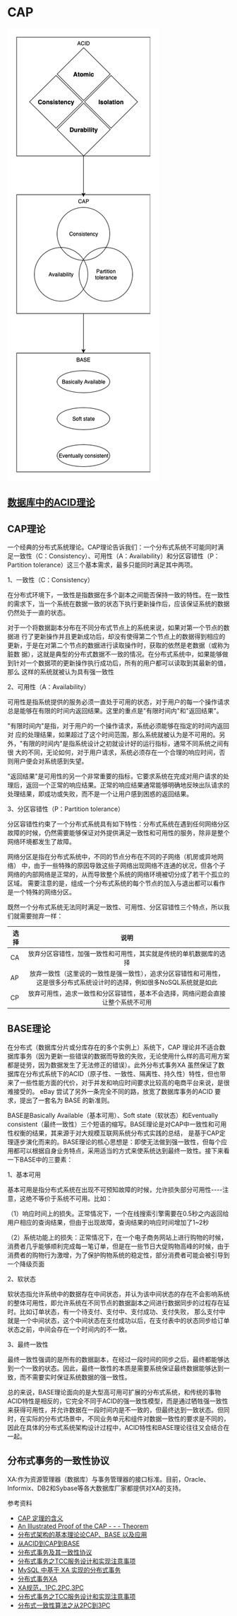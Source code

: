 # CAP


![数据一致性发展示意图](images/acid-cap-base.png '数据一致性发展示意图')

## [数据库中的ACID理论](../storage/databases/mysql/chapter05.md)

## CAP理论

一个经典的分布式系统理论。CAP理论告诉我们：一个分布式系统不可能同时满足一致性（C：Consistency）、可用性（A：Availability）和分区容错性（P：Partition tolerance）这三个基本需求，最多只能同时满足其中两项。

1、一致性（C：Consistency）

在分布式环境下，一致性是指数据在多个副本之间能否保持一致的特性。在一致性的需求下，当一个系统在数据一致的状态下执行更新操作后，应该保证系统的数据仍然处于一直的状态。

对于一个将数据副本分布在不同分布式节点上的系统来说，如果对第一个节点的数据进 行了更新操作并且更新成功后，却没有使得第二个节点上的数据得到相应的更新，于是在对第二个节点的数据进行读取操作时，获取的依然是老数据（或称为脏数 据），这就是典型的分布式数据不一致的情况。在分布式系统中，如果能够做到针对一个数据项的更新操作执行成功后，所有的用户都可以读取到其最新的值，那么 这样的系统就被认为具有强一致性

2、可用性（A：Availability）

可用性是指系统提供的服务必须一直处于可用的状态，对于用户的每一个操作请求总是能够在有限的时间内返回结果。这里的重点是"有限时间内"和"返回结果"。

"有限时间内"是指，对于用户的一个操作请求，系统必须能够在指定的时间内返回对 应的处理结果，如果超过了这个时间范围，那么系统就被认为是不可用的。另外，"有限的时间内"是指系统设计之初就设计好的运行指标，通常不同系统之间有很 大的不同，无论如何，对于用户请求，系统必须存在一个合理的响应时间，否则用户便会对系统感到失望。

"返回结果"是可用性的另一个非常重要的指标，它要求系统在完成对用户请求的处理后，返回一个正常的响应结果。正常的响应结果通常能够明确地反映出队请求的处理结果，即成功或失败，而不是一个让用户感到困惑的返回结果。

3、分区容错性（P：Partition tolerance）

分区容错性约束了一个分布式系统具有如下特性：分布式系统在遇到任何网络分区故障的时候，仍然需要能够保证对外提供满足一致性和可用性的服务，除非是整个网络环境都发生了故障。

网络分区是指在分布式系统中，不同的节点分布在不同的子网络（机房或异地网络） 中，由于一些特殊的原因导致这些子网络出现网络不连通的状况，但各个子网络的内部网络是正常的，从而导致整个系统的网络环境被切分成了若干个孤立的区域。 需要注意的是，组成一个分布式系统的每个节点的加入与退出都可以看作是一个特殊的网络分区。

既然一个分布式系统无法同时满足一致性、可用性、分区容错性三个特点，所以我们就需要抛弃一样：

选择|说明
---|:--:
CA|放弃分区容错性，加强一致性和可用性，其实就是传统的单机数据库的选择
AP|放弃一致性（这里说的一致性是强一致性），追求分区容错性和可用性，这是很多分布式系统设计时的选择，例如很多NoSQL系统就是如此
CP|放弃可用性，追求一致性和分区容错性，基本不会选择，网络问题会直接让整个系统不可用


## BASE理论

在分布式（数据库分片或分库存在的多个实例上）系统下，CAP 理论并不适合数据库事务（因为更新一些错误的数据而导致的失败，无论使用什么样的高可用方案都是徒劳，因为数据发生了无法修正的错误）。此外分布式事务XA 虽然保证了数据库在分布式系统下的ACID（原子性、一致性、隔离性、持久性）特性，但也带来了一些性能方面的代价，对于并发和响应时间要求比较高的电商平台来说，是很难接受的。
eBay 尝试了另外一条完全不同的路，放宽了数据库事务的ACID 要求，提出了一套名为 BASE 的新准则。

BASE是Basically Available（基本可用）、Soft state（软状态）和Eventually consistent（最终一致性）三个短语的缩写。BASE理论是对CAP中一致性和可用性权衡的结果，其来源于对大规模互联网系统分布式实践的总结， 是基于CAP定理逐步演化而来的。BASE理论的核心思想是：即使无法做到强一致性，但每个应用都可以根据自身业务特点，采用适当的方式来使系统达到最终一致性。接下来看一下BASE中的三要素：

1、基本可用

基本可用是指分布式系统在出现不可预知故障的时候，允许损失部分可用性----注意，这绝不等价于系统不可用。比如：

（1）响应时间上的损失。正常情况下，一个在线搜索引擎需要在0.5秒之内返回给用户相应的查询结果，但由于出现故障，查询结果的响应时间增加了1~2秒

（2）系统功能上的损失：正常情况下，在一个电子商务网站上进行购物的时候，消费者几乎能够顺利完成每一笔订单，但是在一些节日大促购物高峰的时候，由于消费者的购物行为激增，为了保护购物系统的稳定性，部分消费者可能会被引导到一个降级页面

2、软状态

软状态指允许系统中的数据存在中间状态，并认为该中间状态的存在不会影响系统的整体可用性，即允许系统在不同节点的数据副本之间进行数据同步的过程存在延时。比如订单状态，有一个待支付、支付中、支付成功、支付失败， 那么支付中就是一个中间状态，这个中间状态在支付成功以后，在支付表中的状态同步给订单状态之前，中间会存在一个时间内的不一致。

3、最终一致性

最终一致性强调的是所有的数据副本，在经过一段时间的同步之后，最终都能够达到一个一致的状态。因此，最终一致性的本质是需要系统保证最终数据能够达到一致，而不需要实时保证系统数据的强一致性。

总的来说，BASE理论面向的是大型高可用可扩展的分布式系统，和传统的事物ACID特性是相反的，它完全不同于ACID的强一致性模型，而是通过牺牲强一致性来获得可用性，并允许数据在一段时间内是不一致的，但最终达到一致状态。但同时，在实际的分布式场景中，不同业务单元和组件对数据一致性的要求是不同的，因此在具体的分布式系统架构设计过程中，ACID特性和BASE理论往往又会结合在一起。

## 分布式事务的一致性协议

XA:作为资源管理器（数据库）与事务管理器的接口标准。目前，Oracle、Informix、DB2和Sybase等各大数据库厂家都提供对XA的支持。


参考资料
- [CAP 定理的含义](http://www.ruanyifeng.com/blog/2018/07/cap.html)
- [An Illustrated Proof of the CAP - - - Theorem](https://mwhittaker.github.io/blog/an_illustrated_proof_of_the_cap_theorem/)
- [分布式架构的基本理论论CAP、BASE 以及应用](https://www.jianshu.com/p/ee1f567e4bd8)
- [从ACID到CAP到BASE](https://segmentfault.com/a/1190000004468442)
- [分布式事务及其一致性协议](https://segmentfault.com/a/1190000015437715)
- [分布式事务之TCC服务设计和实现注意事项](https://segmentfault.com/a/1190000015612188)
- [MySQL 中基于 XA 实现的分布式事务](https://blog.51cto.com/1374115/2140150)
- [分布式事务XA](https://www.cnblogs.com/zengkefu/p/5742617.html)
- [XA规范，1PC,2PC,3PC](https://www.jianshu.com/p/28f1869500fa)
- [分布式事务之TCC服务设计和实现注意事项](https://segmentfault.com/a/1190000015612188)
- [分布式一致性算法之从2PC到3PC](https://www.jianshu.com/p/2bcf2c8c726a)
